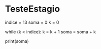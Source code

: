 # TesteEstagio

indice = 13
soma = 0
k = 0

while (k < indice):
    k = k + 1
    soma = soma + k

print(soma)



